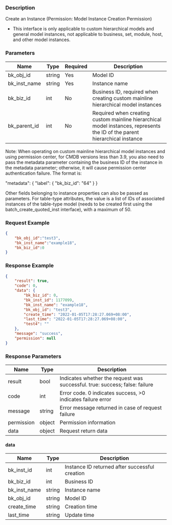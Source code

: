### Description

Create an Instance (Permission: Model Instance Creation Permission)

- This interface is only applicable to custom hierarchical models and general model instances, not applicable to
  business, set, module, host, and other model instances.

### Parameters

| Name         | Type   | Required | Description                                                                                                                |
|--------------|--------|----------|----------------------------------------------------------------------------------------------------------------------------|
| bk_obj_id    | string | Yes      | Model ID                                                                                                                   |
| bk_inst_name | string | Yes      | Instance name                                                                                                              |
| bk_biz_id    | int    | No       | Business ID, required when creating custom mainline hierarchical model instances                                           |
| bk_parent_id | int    | No       | Required when creating custom mainline hierarchical model instances, represents the ID of the parent hierarchical instance |

Note: When operating on custom mainline hierarchical model instances and using permission center, for CMDB versions less
than 3.9, you also need to pass the metadata parameter containing the business ID of the instance in the metadata
parameter; otherwise, it will cause permission center authentication failure. The format is:

"metadata": { "label": { "bk_biz_id": "64" } }

Other fields belonging to instance properties can also be passed as parameters. For table-type attributes, the value is
a list of IDs of associated instances of the table-type model (needs to be created first using the
batch_create_quoted_inst interface), with a maximum of 50.

### Request Example

```json
{
    "bk_obj_id":"test3",
    "bk_inst_name":"example18",
    "bk_biz_id":0
}
```

### Response Example

```json
{
    "result": true,
    "code": 0,
    "data": {
        "bk_biz_id": 0,
        "bk_inst_id": 1177099,
        "bk_inst_name": "example18",
        "bk_obj_id": "test3",
        "create_time": "2022-01-05T17:28:27.069+08:00",
        "last_time": "2022-01-05T17:28:27.069+08:00",
        "test4": ""
    },
    "message": "success",
    "permission": null
}
```

### Response Parameters

| Name       | Type   | Description                                                                 |
|------------|--------|-----------------------------------------------------------------------------|
| result     | bool   | Indicates whether the request was successful. true: success; false: failure |
| code       | int    | Error code. 0 indicates success, >0 indicates failure error                 |
| message    | string | Error message returned in case of request failure                           |
| permission | object | Permission information                                                      |
| data       | object | Request return data                                                         |

#### data

| Name                | Type   | Description                                    |
|---------------------|--------|------------------------------------------------|
| bk_inst_id          | int    | Instance ID returned after successful creation |
| bk_biz_id           | int    | Business ID                                    |
| bk_inst_name        | string | Instance name                                  |
| bk_obj_id           | string | Model ID                                       |
| create_time         | string | Creation time                                  |
| last_time           | string | Update time                                    |
